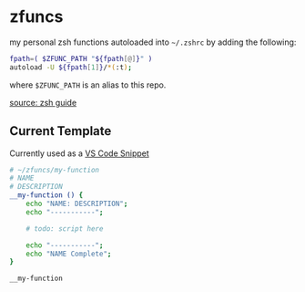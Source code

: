 # zfuncs

my personal zsh functions autoloaded into `~/.zshrc` by adding the following:

```bash
fpath=( $ZFUNC_PATH "${fpath[@]}" )
autoload -U ${fpath[1]}/*(:t);
```

where `$ZFUNC_PATH` is an alias to this repo.

[source: zsh guide](https://zsh.sourceforge.io/Guide/zshguide03.html#l49)

## Current Template

Currently used as a [VS Code Snippet](//.vscode/new-zfunc.code-snippets)

```bash
# ~/zfuncs/my-function
# NAME
# DESCRIPTION
__my-function () {
    echo "NAME: DESCRIPTION";
    echo "-----------";

    # todo: script here

    echo "-----------";
    echo "NAME Complete";
}

__my-function

```